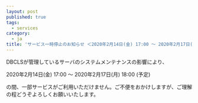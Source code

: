 ```yaml
---
layout: post
published: true
tags:
  - services
category:
  - ja
title: 'サービス一時停止のお知らせ ＜2020年2月14日(金) 17:00 〜 2020年2月17日(月) 18:00＞'
---
```

DBCLSが管理しているサーバのシステムメンテナンスの影響により、

2020年2月14日(金) 17:00 〜 2020年2月17日(月) 18:00 (予定)

の間、一部サービスがご利用いただけません。ご不便をおかけしますが、ご理解の程どうぞよろしくお願いいたします。
